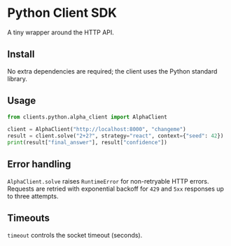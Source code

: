 # Python Client SDK

A tiny wrapper around the HTTP API.

## Install

No extra dependencies are required; the client uses the Python standard library.

## Usage

```python
from clients.python.alpha_client import AlphaClient

client = AlphaClient("http://localhost:8000", "changeme")
result = client.solve("2+2?", strategy="react", context={"seed": 42})
print(result["final_answer"], result["confidence"])
```

## Error handling

`AlphaClient.solve` raises `RuntimeError` for non-retryable HTTP errors. Requests are retried with exponential backoff for `429` and `5xx` responses up to three attempts.

## Timeouts

`timeout` controls the socket timeout (seconds).
